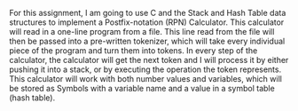 For this assignment, I am going to use C and the Stack and Hash Table data structures to implement
a Postfix-notation (RPN) Calculator. This calculator will read in a one-line program from a file. This
line read from the file will then be passed into a pre-written tokenizer, which will take every individual
piece of the program and turn them into tokens. In every step of the calculator, the calculator will get
the next token and I will process it by either pushing it into a stack, or by executing the operation
the token represents. This calculator will work with both number values and variables, which will be
stored as Symbols with a variable name and a value in a symbol table (hash table).
